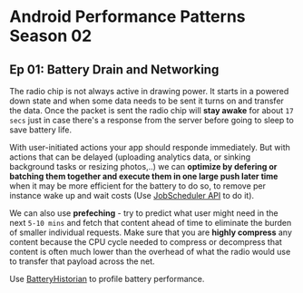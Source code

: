 # Android Performance Patterns Season 02

## Ep 01: Battery Drain and Networking

The radio chip is not always active in drawing power. It starts in a powered down state and when some data needs to be sent it turns on and transfer the data. Once the packet is sent the radio chip will **stay awake** for about `17 secs` just in case there's a response from the server before going to sleep to save battery life.

With user-initiated actions your app should responde immediately. But with actions that can be delayed (uploading analytics data, or sinking background tasks or resizing photos,..) we can **optimize by defering or batching them together and execute them in one large push later time** when it may be more efficient for the battery to do so, to remove per instance wake up and wait costs (Use [JobScheduler API](https://developer.android.com/topic/performance/scheduling) to do it). 

We can also use **prefeching** - try to predict what user might  need in the next `5-10 mins` and fetch that content ahead of time to eliminate the burden of smaller individual requests. Make sure that you are **highly compress** any content because the CPU cycle needed to compress or decompress that content is often much lower than the overhead of what the radio would use to transfer that payload across the net.

Use [BatteryHistorian](https://docs.google.com/document/d/1CSTRAaCtbjTe2rs2vzra6-PViMkfPJC9DVWg7NbXqYk/edit?pli=1) to profile battery performance.